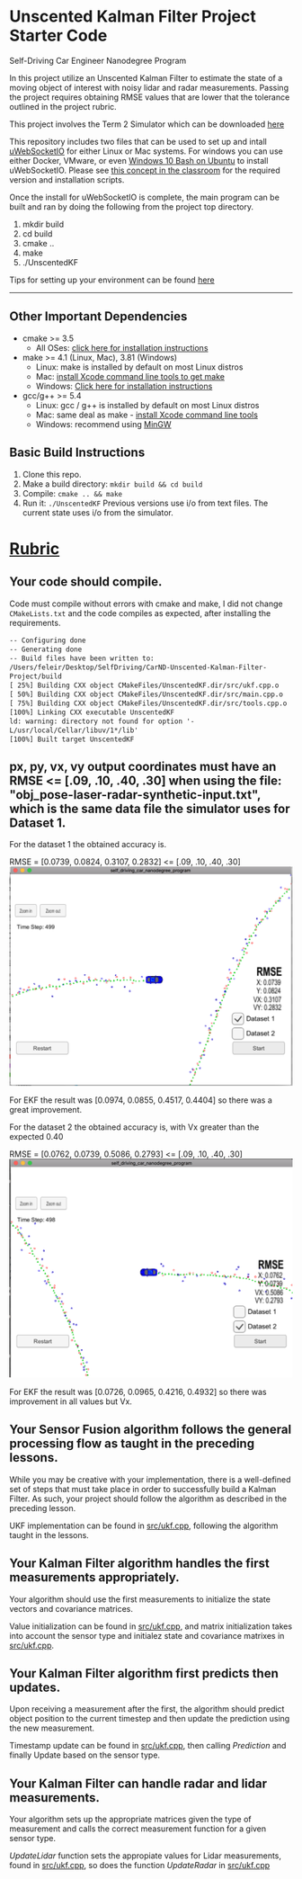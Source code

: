 # Unscented Kalman Filter Project Starter Code
Self-Driving Car Engineer Nanodegree Program

In this project utilize an Unscented Kalman Filter to estimate the state of a moving object of interest with noisy lidar and radar measurements. Passing the project requires obtaining RMSE values that are lower that the tolerance outlined in the project rubric. 

This project involves the Term 2 Simulator which can be downloaded [here](https://github.com/udacity/self-driving-car-sim/releases)

This repository includes two files that can be used to set up and intall [uWebSocketIO](https://github.com/uWebSockets/uWebSockets) for either Linux or Mac systems. For windows you can use either Docker, VMware, or even [Windows 10 Bash on Ubuntu](https://www.howtogeek.com/249966/how-to-install-and-use-the-linux-bash-shell-on-windows-10/) to install uWebSocketIO. Please see [this concept in the classroom](https://classroom.udacity.com/nanodegrees/nd013/parts/40f38239-66b6-46ec-ae68-03afd8a601c8/modules/0949fca6-b379-42af-a919-ee50aa304e6a/lessons/f758c44c-5e40-4e01-93b5-1a82aa4e044f/concepts/16cf4a78-4fc7-49e1-8621-3450ca938b77) for the required version and installation scripts.

Once the install for uWebSocketIO is complete, the main program can be built and ran by doing the following from the project top directory.

1. mkdir build
2. cd build
3. cmake ..
4. make
5. ./UnscentedKF

Tips for setting up your environment can be found [here](https://classroom.udacity.com/nanodegrees/nd013/parts/40f38239-66b6-46ec-ae68-03afd8a601c8/modules/0949fca6-b379-42af-a919-ee50aa304e6a/lessons/f758c44c-5e40-4e01-93b5-1a82aa4e044f/concepts/23d376c7-0195-4276-bdf0-e02f1f3c665d)

---

## Other Important Dependencies
* cmake >= 3.5
  * All OSes: [click here for installation instructions](https://cmake.org/install/)
* make >= 4.1 (Linux, Mac), 3.81 (Windows)
  * Linux: make is installed by default on most Linux distros
  * Mac: [install Xcode command line tools to get make](https://developer.apple.com/xcode/features/)
  * Windows: [Click here for installation instructions](http://gnuwin32.sourceforge.net/packages/make.htm)
* gcc/g++ >= 5.4
  * Linux: gcc / g++ is installed by default on most Linux distros
  * Mac: same deal as make - [install Xcode command line tools](https://developer.apple.com/xcode/features/)
  * Windows: recommend using [MinGW](http://www.mingw.org/)

## Basic Build Instructions

1. Clone this repo.
2. Make a build directory: `mkdir build && cd build`
3. Compile: `cmake .. && make`
4. Run it: `./UnscentedKF` Previous versions use i/o from text files.  The current state uses i/o
from the simulator.

# [Rubric](https://review.udacity.com/#!/rubrics/783/view)

## Your code should compile.
Code must compile without errors with cmake and make, I did not change `CMakeLists.txt` and the code compiles as expected, after installing the requirements.

```
-- Configuring done
-- Generating done
-- Build files have been written to: /Users/feleir/Desktop/SelfDriving/CarND-Unscented-Kalman-Filter-Project/build
[ 25%] Building CXX object CMakeFiles/UnscentedKF.dir/src/ukf.cpp.o
[ 50%] Building CXX object CMakeFiles/UnscentedKF.dir/src/main.cpp.o
[ 75%] Building CXX object CMakeFiles/UnscentedKF.dir/src/tools.cpp.o
[100%] Linking CXX executable UnscentedKF
ld: warning: directory not found for option '-L/usr/local/Cellar/libuv/1*/lib'
[100%] Built target UnscentedKF
```

## px, py, vx, vy output coordinates must have an RMSE <= [.09, .10, .40, .30] when using the file: "obj_pose-laser-radar-synthetic-input.txt", which is the same data file the simulator uses for Dataset 1.

For the dataset 1 the obtained accuracy is.

RMSE = [0.0739, 0.0824, 0.3107, 0.2832] <= [.09, .10, .40, .30]
![Dataset 1](images/ukf_dataset1.png)

For EKF the result was [0.0974, 0.0855, 0.4517, 0.4404] so there was a great improvement.

For the dataset 2 the obtained accuracy is, with Vx greater than the expected 0.40

RMSE = [0.0762, 0.0739, 0.5086, 0.2793] <= [.09, .10, .40, .30]
![Dataset 1](images/ukf_dataset2.png)

For EKF the result was  [0.0726, 0.0965, 0.4216, 0.4932] so there was improvement in all values but Vx.

## Your Sensor Fusion algorithm follows the general processing flow as taught in the preceding lessons.

While you may be creative with your implementation, there is a well-defined set of steps that must take place in order to successfully build a Kalman Filter. As such, your project should follow the algorithm as described in the preceding lesson.

UKF implementation can be found in [src/ukf.cpp](./src/ukf.cpp), following the algorithm taught in the lessons.

## Your Kalman Filter algorithm handles the first measurements appropriately.

Your algorithm should use the first measurements to initialize the state vectors and covariance matrices.

Value initialization can be found in [src/ukf.cpp](./src/ukf.cpp#L15-L75), and matrix initialization takes into account the sensor type and initialez state and covariance matrixes in [src/ukf.cpp](./src/ukf.cpp#L93-L125).

## Your Kalman Filter algorithm first predicts then updates.

Upon receiving a measurement after the first, the algorithm should predict object position to the current timestep and then update the prediction using the new measurement.

Timestamp update can be found in [src/ukf.cpp](./src/ukf.cpp#L129-L131), then calling *Prediction* and finally Update based on the sensor type.

## Your Kalman Filter can handle radar and lidar measurements.

Your algorithm sets up the appropriate matrices given the type of measurement and calls the correct measurement function for a given sensor type.

*UpdateLidar* function sets the appropiate values for Lidar measurements, found in [src/ukf.cpp](.src/ukf.cpp#L260), so does the function *UpdateRadar* in [src/ukf.cpp](./src/ukf.cpp#L339)
